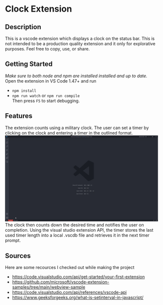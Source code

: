 # Clock Extension

## Description
This is a vscode extension which displays a clock on the status bar. This is 
not intended to be a production quality extension and it only for explorative
purposes. Feel free to copy, use, or share.
## Getting Started
*Make sure to both node and npm are installed installed and up to date.* <br> Open the
extension in VS Code 1.47+ and run
- ```npm install```
- ```npm run watch``` or ```npm run compile```<br>
Then press ```F5``` to start debugging. 

## Features
The extension counts using a military clock. The user can set a timer by clicking
on the clock and entering a timer in the outlined format.
![Alt Text](timer.gif)
The clock then counts down the desired time and notifies the user on completion.
Using the visual studio extension API, the timer stores the last used timer
length into a local .vscdb file and retrieves it in the next timer prompt.
##  Sources
Here are some recources I checked out while making the project
- https://code.visualstudio.com/api/get-started/your-first-extension
- https://github.com/microsoft/vscode-extension-samples/tree/main/webview-sample
- https://code.visualstudio.com/api/references/vscode-api
- https://www.geeksforgeeks.org/what-is-setinterval-in-javascript/


